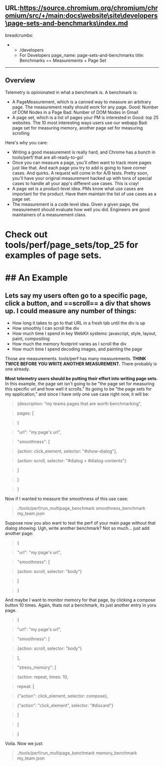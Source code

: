 URL:https://source.chromium.org/chromium/chromium/src/+/main:docs\website\site\developers\page-sets-and-benchmarks\index.md
---
breadcrumbs:
- - /developers
  - For Developers
page_name: page-sets-and-benchmarks
title: Benchmarks == Measurements + Page Set
---

## Overview

Telemetry is opinionated in what a benchmark is. A benchmark is:

*   A PageMeasurement, which is a canned way to measure an arbitrary
            page. The measurement really should work for any page.
    Good: Number of DOM Nodes in a Page
    Bad: Number of DOM Nodes in Gmail
*   A page set, which is a list of pages your PM is interested in
    Good: top 25 websites. The 10 most interesting ways users use our webapp
    Bad: page set for measuring memory, another page set for measuring scrolling

Here's why you care:

*   Writing a good measurement is really hard, and Chrome has a bunch in
            tools/perf/ that are all-ready-to-go!
*   Once you can measure a page, you'll often want to track more pages
            just like that. And each page you try to add is going to have corner
            cases. And quirks. A request will come in for A/B tests. Pretty
            soon, you'll have your original measurement hacked up with tons of
            special cases to handle all your app's different use cases. This is
            cray!
*   A page set is a product-level idea. PMs know what use cases are
            important for the product. Have them maintain the list of use cases
            as a page set.
*   The measurement is a code level idea. Given a given page, the
            measurement should evaluate how well you did. Engineers are good
            maintainers of a measurement class.

# Check out tools/perf/page_sets/top_25 for examples of page sets.

# ## An Example

## Lets say my users often go to a specific page, click a button, and ==scroll== a div that shows up. I could measure any number of things:

*   How long it takes to go to that URL in a fresh tab until the div is
            up
*   How smoothly I can scroll the div
*   How much time I spend in key WebKit systems: javascript, style,
            layout, paint, compositing
*   How much the memory footprint varies as I scroll the div
*   How much time I spend decoding images, and painting the page

Those are measurements. tools/perf has many measurements. **THINK TWICE BEFORE
YOU WRITE ANOTHER MEASUREMENT.** There probably is one already.

**Most telemetry users should be putting their effort into writing page sets.**
In this example, the page set isn't going to be "the page set for measuring this
specific url and how well it scrolls." Its going to be "the page sets for my
application," and since I have only one use case right now, it will be:

> {description: "my teams pages that are worth benchmarking",

> pages: \[

> {

> "url": "my page's url",

> "smoothness": \[

> {action: click_element, selector: "#show-dialog"},

> {action: scroll, selector: "#dialog &gt; #dialog-contents"}

> \]

> }

> }

Now if I wanted to measure the smoothness of this use case:

> ./tools/perf/run_multipage_benchmark smoothness_benchmark my_team.json

Suppose now you also want to test the perf of your main page without that dialog
showing. Ugh, write another benchmark? Not so much... just add another page:

> {

> "url": "my page's url",

> "smoothness": \[

> {action: scroll, selector: "body"}

> \]

> }

And maybe I want to monitor memory for that page, by clicking a compose button
10 times. Again, thats not a benchmark, its just another entry in yoru page.

> {

> "url": "my page's url",

> "smoothness": \[

> {action: scroll, selector: "body"}

> \],

> "stress_memory": \[

> {action: repeat, times: 10,

> repeat: \[

> {"action": click_element, selector: compose},

> {"action": "click_element", selector: "#discard"}

> \]

> \]

> }

Voila. Now we just:

> ./tools/perf/run_multipage_benchmark memory_benchmark my_team.json
